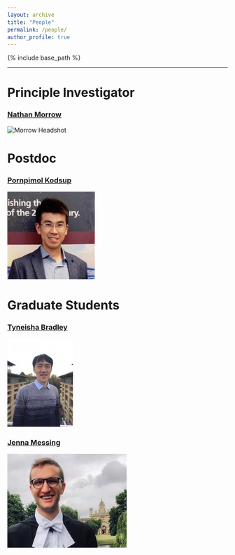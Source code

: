 ```yaml
---
layout: archive
title: "People"
permalink: /people/
author_profile: true
---
```


{% include base_path %}


----------

Principle Investigator
======

### [Nathan Morrow](https://sph.tulane.edu/ihsd/nathan-morrow)
![Morrow Headshot](https://jenna-messing.github.io/OSO-LoGiC/assets/morrow.png)

Postdoc
======

### [Pornpimol Kodsup](https://www.linkedin.com/in/pornpimol-kodsup-ms-mph-2a0318150/)
![alt text](/images/lixin.jpg "Lixin Qu")

Graduate Students
======

### [Tyneisha Bradley](https://www.linkedin.com/in/tyneisha-bradley-5a5750117/)
![alt text](/images/jl2158.jpg "Jinliang Liu")

### [Jenna Messing](https://www.linkedin.com/in/jennamessing/)
![alt text](/images/Aaron.jpg "Aaron Wienkers")
